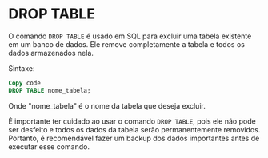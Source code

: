 # DROP TABLE

O comando `DROP TABLE` é usado em SQL para excluir uma tabela existente em um banco de dados. Ele remove completamente a tabela e todos os dados armazenados nela.

Sintaxe:

```sql
Copy code
DROP TABLE nome_tabela;
```

Onde "nome_tabela" é o nome da tabela que deseja excluir.

É importante ter cuidado ao usar o comando `DROP TABLE`, pois ele não pode ser desfeito e todos os dados da tabela serão permanentemente removidos. Portanto, é recomendável fazer um backup dos dados importantes antes de executar esse comando.